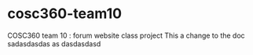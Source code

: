 # cosc360-team10
COSC360 team 10 : forum website class project
This a change to the doc
sadasdasdas
as
dasdasdasd
